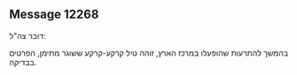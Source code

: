 ## Message 12268

דובר צה"ל:

בהמשך להתרעות שהופעלו במרכז הארץ, זוהה טיל קרקע-קרקע ששוגר מתימן, הפרטים בבדיקה.

